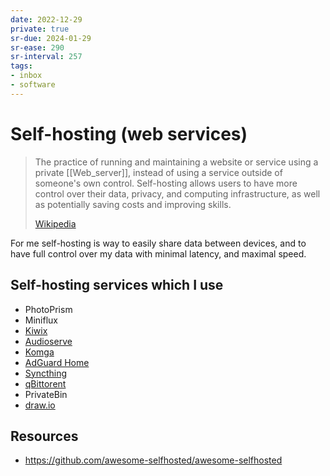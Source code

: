 ```yaml
---
date: 2022-12-29
private: true
sr-due: 2024-01-29
sr-ease: 290
sr-interval: 257
tags:
- inbox
- software
---
```


# Self-hosting (web services)

> The practice of running and maintaining a website or service using a private
> [[Web_server]], instead of using a service outside of someone's own control.
> Self-hosting allows users to have more control over their data, privacy, and
> computing infrastructure, as well as potentially saving costs and improving
> skills.
>
> [Wikipedia](https://en.wikipedia.org/wiki/Self-hosting_\(web_services\))

For me self-hosting is way to easily share data between devices, and to have
full control over my data with minimal latency, and maximal speed.

## Self-hosting services which I use

- PhotoPrism
- Miniflux
- [Kiwix](http://10.243.211.202:8080/?lang=)
- [Audioserve](http://localhost:8084/#0/)
- [Komga](http://localhost:8443/dashboard)
- [AdGuard Home](http://localhost/#filters)
- [Syncthing](http://127.0.0.1:8384/)
- [qBittorent](http://localhost:8081/)
- PrivateBin
- [draw.io](http://localhost:8085/)

## Resources

- https://github.com/awesome-selfhosted/awesome-selfhosted
